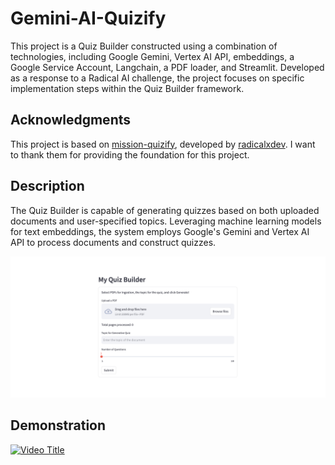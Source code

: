 # Gemini-AI-Quizify

This project is a Quiz Builder constructed using a combination of technologies, including Google Gemini, Vertex AI API, 
embeddings, a Google Service Account, Langchain, a PDF loader, and Streamlit. Developed as a response to a Radical AI challenge, 
the project focuses on specific implementation steps within the Quiz Builder framework.

## Acknowledgments

This project is based on [mission-quizify](https://github.com/radicalxdev/mission-quizify), developed by [radicalxdev](https://github.com/radicalxdev). 
I want to thank them for providing the foundation for this project.

## Description

The Quiz Builder is capable of generating quizzes based on both uploaded documents and user-specified topics. 
Leveraging machine learning models for text embeddings, the system 
employs Google's Gemini and Vertex AI API to process documents and construct quizzes. 

![Quiz Builer Interface](./QuizBuilder.png "Quiz Builder")

## Demonstration
[![Video Title](http://img.youtube.com/vi/VIDEO_ID/0.jpg)](http://www.youtube.com/watch?v=[VIDEO_ID](https://youtu.be/zIOwDJIPLnk) "Quiz Builder Demo")
